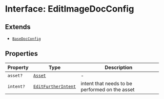 # Interface: EditImageDocConfig

## Extends

- [`BaseDocConfig`](../../../DesignConfig.types/interfaces/base-doc-config.md)

## Properties

| Property | Type | Description |
| ------ | ------ | ------ |
| `asset?` | [`Asset`](../../../Asset.types/type-aliases/asset/index.md) | - |
| `intent?` | [`EditFurtherIntent`](../../../ExportConfig.types/enumerations/edit-further-intent.md) | intent that needs to be performed on the asset |
